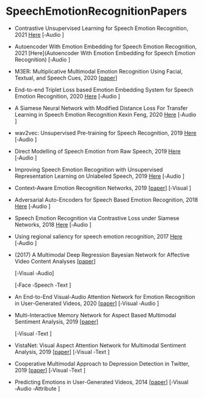 # SpeechEmotionRecognitionPapers


- Contrastive Unsupervised Learning for Speech Emotion Recognition, 2021 [Here](https://arxiv.org/pdf/2102.06357.pdf)   [:white_small_square:Audio ]

- Autoencoder With Emotion Embedding for Speech Emotion Recognition, 2021 [Here](Autoencoder With Emotion Embedding for Speech Emotion Recognition) [:white_small_square:Audio ]

- M3ER: Multiplicative Multimodal Emotion Recognition Using Facial, Textual, and Speech Cues, 2020 [[paper](https://arxiv.org/pdf/1911.05659.pdf)]

- End-to-end Triplet Loss based Emotion Embedding System for Speech Emotion Recognition, 2020 [Here](https://arxiv.org/pdf/2010.06200.pdf) [:white_small_square:Audio ]

- A Siamese Neural Network with Modified Distance Loss For Transfer Learning in Speech Emotion Recognition Kexin Feng, 2020 [Here](https://arxiv.org/pdf/2006.03001.pdf) [:white_small_square:Audio ]

- wav2vec: Unsupervised Pre-training for Speech Recognition, 2019 [Here](https://arxiv.org/pdf/1904.05862.pdf)
  [:white_small_square:Audio ]

- Direct Modelling of Speech Emotion from Raw Speech, 2019 [Here](https://arxiv.org/pdf/1904.03833.pdf) [:white_small_square:Audio ]

- Improving Speech Emotion Recognition with Unsupervised Representation Learning on Unlabeled Speech, 2019 [Here](https://ieeexplore.ieee.org/stamp/stamp.jsp?tp=&arnumber=8682541) [:white_small_square:Audio ]

-  Context-Aware Emotion Recognition Networks, 2019 [[paper](https://openaccess.thecvf.com/content_ICCV_2019/papers/Lee_Context-Aware_Emotion_Recognition_Networks_ICCV_2019_paper.pdf)]
  [:white_small_square:Visual ]

- Adversarial Auto-Encoders for Speech Based Emotion Recognition, 2018 [Here](https://arxiv.org/pdf/1806.02146.pdf) [:white_small_square:Audio ]

- Speech Emotion Recognition via Contrastive Loss under Siamese Networks, 2018 [Here](https://arxiv.org/pdf/1910.11174.pdf) [:white_small_square:Audio ]

- Using regional saliency for speech emotion recognition, 2017 [Here](https://ieeexplore.ieee.org/stamp/stamp.jsp?tp=&arnumber=7952655) [:white_small_square:Audio ] 


- (2017) A Multimodal Deep Regression Bayesian Network for Affective Video Content Analyses [[paper](https://openaccess.thecvf.com/content_ICCV_2017/papers/Gan_A_Multimodal_Deep_ICCV_2017_paper.pdf)] 

  [:white_small_square:Visual :white_small_square:Audio]

  [:white_small_square:Face :white_small_square:Speech :white_small_square:Text ]

- An End-to-End Visual-Audio Attention Network for Emotion Recognition in User-Generated Videos, 2020 [[paper](https://aaai.org/Papers/AAAI/2020GB/AAAI-ZhaoS.7155.pdf)] [:white_small_square:Visual :white_small_square:Audio ]

- Multi-Interactive Memory Network for Aspect Based Multimodal Sentiment Analysis, 2019 [[paper](https://www.aaai.org/ojs/index.php/AAAI/article/view/3807)] 

  [:white_small_square:Visual :white_small_square:Text ]

- VistaNet: Visual Aspect Attention Network for Multimodal Sentiment Analysis, 2019 [[paper](https://www.aaai.org/ojs/index.php/AAAI/article/view/3799)] 
  [:white_small_square:Visual :white_small_square:Text ]

- Cooperative Multimodal Approach to Depression Detection in Twitter, 2019 [[paper](https://www.aaai.org/ojs/index.php/AAAI/article/view/3775)]
  [:white_small_square:Visual :white_small_square:Text ]

- Predicting Emotions in User-Generated Videos, 2014 [[paper](http://www.yugangjiang.info/publication/aaai14-emotions.pdf)] 
  [:white_small_square:Visual :white_small_square:Audio :white_small_square:Attribute ]
